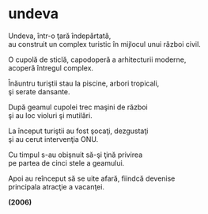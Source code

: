 # undeva

Undeva, într-o ţară îndepărtată,  
au construit un complex turistic în mijlocul unui război civil.

O cupolă de sticlă, capodoperă a arhitecturii moderne,  
acoperă întregul complex.

Înăuntru turiştii stau la piscine, arbori tropicali,  
şi serate dansante.

După geamul cupolei trec maşini de război  
şi au loc violuri şi mutilări.

La început turiştii au fost şocaţi, dezgustaţi  
şi au cerut intervenţia ONU.

Cu timpul s-au obişnuit să-şi ţină privirea  
pe partea de cinci stele a geamului.

Apoi au reînceput să se uite afară, fiindcă devenise  
principala atracţie a vacanţei.

**(2006)**
